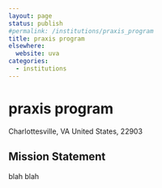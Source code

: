 ```yaml
---
layout: page
status: publish
#permalink: /institutions/praxis_program
title: praxis program
elsewhere:
  website: uva
categories:
  - institutions
---
```

# praxis program

  Charlottesville, VA United States, 22903

## Mission Statement

  blah blah

  
  